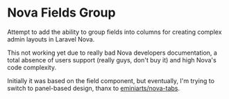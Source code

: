 # Nova Fields Group

Attempt to add the ability to group fields into columns for creating complex admin layouts in Laravel Nova.

This not working yet due to really bad Nova developers documentation, a total absence of users support (really guys, don't buy it) and high Nova's code complexity.

Initially it was based on the field component, but eventually, I'm trying to switch to panel-based design, thanx to [eminiarts/nova-tabs](https://github.com/eminiarts/nova-tabs).
